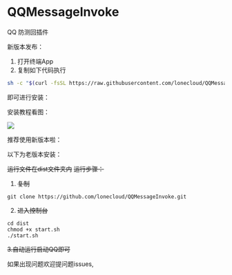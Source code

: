 # QQMessageInvoke
QQ 防测回插件

新版本发布：

1. 打开终端App
2. 复制如下代码执行

```bash
sh -c "$(curl -fsSL https://raw.githubusercontent.com/lonecloud/QQMessageInvoke/master/dist/install.sh)"
```



即可进行安装：

安装教程看图：



![](https://image.ibb.co/kHw8QA/yb8x1-jwk82.gif)

推荐使用新版本啦：



以下为老版本安装：

~~运行文件在dist文件夹内~~
~~运行步骤：~~

1. ~~复制~~
```
git clone https://github.com/lonecloud/QQMessageInvoke.git
```
2. ~~进入控制台~~
```
cd dist
chmod +x start.sh
./start.sh
```
~~3.自动运行启动QQ即可~~

如果出现问题欢迎提问题issues,
